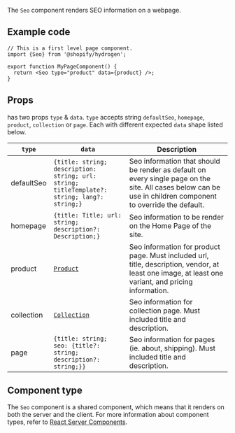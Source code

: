 <!-- This file is generated from source code in the Shopify/hydrogen repo. Edit the files in /packages/hydrogen/src/components/Seo and run 'yarn generate-docs' at the root of this repo. For more information, refer to https://github.com/Shopify/shopify-dev/blob/main/content/internal/operations/hydrogen-reference-docs.md. -->

The `Seo` component renders SEO information on a webpage.

## Example code

```tsx
// This is a first level page component.
import {Seo} from '@shopify/hydrogen';

export function MyPageComponent() {
  return <Seo type="product" data={product} />;
}
```

## Props

<Seo /> has two props `type` & `data`. `type` accepts string `defaultSeo`, `homepage`, `product`, `collection` or `page`. Each with different expected `data` shape listed below.

| `type`     | `data`                                                                                                 | Description                                                                                                                                                  |
| ---------- | ------------------------------------------------------------------------------------------------------ | ------------------------------------------------------------------------------------------------------------------------------------------------------------ |
| defaultSeo | <code>{title: string; description: string; url: string; titleTemplate?: string; lang?: string;}</code> | Seo information that should be render as default on every single page on the site. All cases below can be use in children component to override the default. |
| homepage   | <code>{title: Title; url: string; description?: Description;}</code>                                   | Seo information to be render on the Home Page of the site.                                                                                                   |
| product    | <code>[Product](https://shopify.dev/api/admin-graphql/2022-01/objects/product)</code>                  | Seo information for product page. Must included url, title, description, vendor, at least one image, at least one variant, and pricing information.          |
| collection | <code>[Collection](https://shopify.dev/api/admin-graphql/2022-01/objects/Collection)</code>            | Seo information for collection page. Must included title and description.                                                                                    |
| page       | <code>{title: string; seo: {title?: string; description?: string;}}</code>                             | Seo information for pages (ie. about, shipping). Must included title and description.                                                                        |

## Component type

The `Seo` component is a shared component, which means that it renders on both the server and the client. For more information about component types, refer to [React Server Components](/custom-storefronts/hydrogen/framework/react-server-components).

